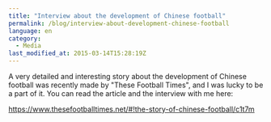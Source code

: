 ```yaml
---
title: "Interview about the development of Chinese football"
permalink: /blog/interview-about-development-chinese-football
language: en
category:
  - Media
last_modified_at: 2015-03-14T15:28:19Z
---
```


A very detailed and interesting story about the development of Chinese football was recently made by "These Football Times", and I was lucky to be a part of it. You can read the article and the interview with me here:

<https://www.thesefootballtimes.net/#!the-story-of-chinese-football/c1t7m>
